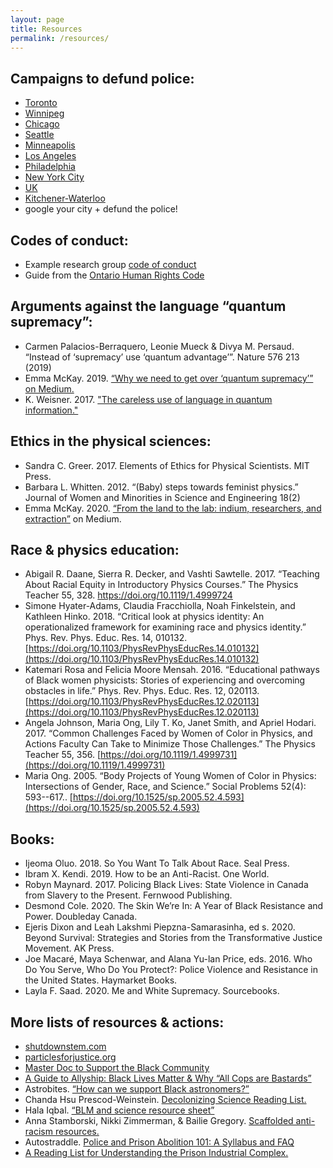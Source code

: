 ```yaml
---
layout: page
title: Resources
permalink: /resources/
---
```


## Campaigns to defund police:

- [Toronto](https://docs.google.com/document/d/1roduncOZ_y0C_oWIMIQ6yV-13fZqck0i54RZoPSwYBw/edit)
- [Winnipeg](https://docs.google.com/document/d/1mrGAuKSAq71Pz5BmfSHlgDw2GqpaP1TxXsw-6tP_QiU/edit)
- [Chicago](https://nocopacademy.com/get-involved/contact-city-council/)
- [Seattle](https://docs.google.com/forms/d/e/1FAIpQLSeLx0UBq_-FmE6YQPgG2aGSmNOI7_LCjpGiNGH4HSq2nWpGSA/viewform)
- [Minneapolis](https://secure.everyaction.com/eR7GA7oz70GL8doBq19LrA2)
- [Los Angeles](https://peoplesbudgetla.com/)
- [Philadelphia](http://phillywerise.com/defundpolice/)
- [New York City](https://www.changethenypd.org/nycbudgetjustice)
- [UK](https://docs.google.com/document/d/1TI9yb3PHxiiB1YuOYyy2fmWv_oTB0UaVdep8kq26WPE/edit?usp=drivesdk)
- [Kitchener-Waterloo](https://docs.google.com/document/d/1yv_KhXO63RJZkyYAc7M0_igZoCaSDrg_wtCNzjuM5II)
- google your city + defund the police!

## Codes of conduct:

- Example research group [code of conduct](https://docs.google.com/document/d/1lgWalu6PHxxKOprxySuIIgslXkxFUslNVvUrrP73wF8/edit?usp=sharing)
- Guide from the [Ontario Human Rights Code](http://www.ohrc.on.ca/en/policy-and-guidelines-racism-and-racial-discrimination/part-3-%E2%80%93-guidelines-implementation-monitoring-and-combating-racism-and-racial-discrimination)

## Arguments against the language “quantum supremacy”:

- Carmen Palacios-Berraquero, Leonie Mueck & Divya M. Persaud. “Instead of ‘supremacy’ use ‘quantum advantage’”. Nature 576 213 (2019)
- Emma McKay. 2019. [“Why we need to get over ‘quantum supremacy’” on Medium.](https://medium.com/@emma.m.mckay/why-we-need-to-get-over-quantum-supremacy-619ddf67ae72)
- K. Weisner. 2017. ["The careless use of language in quantum information."](https://arxiv.org/abs/1705.06768)

## Ethics in the physical sciences:

- Sandra C. Greer. 2017. Elements of Ethics for Physical Scientists. MIT Press.
- Barbara L. Whitten. 2012. “(Baby) steps towards feminist physics.” Journal of Women and Minorities in Science and Engineering 18(2)
- Emma McKay. 2020. [“From the land to the lab: indium, researchers, and extraction”](http://ium.com/@emma.m.mckay/from-the-land-to-the-lab-researchers-and-extraction-94b20b28f249) on Medium.

## Race & physics education:

- Abigail R. Daane, Sierra R. Decker, and Vashti Sawtelle. 2017. “Teaching About Racial Equity in Introductory Physics Courses.” The Physics Teacher 55, 328. [https://doi.org/10.1119/1.4999724 ](https://doi.org/10.1119/1.4999724)
- Simone Hyater-Adams, Claudia Fracchiolla, Noah Finkelstein, and Kathleen Hinko. 2018. “Critical look at physics identity: An operationalized framework for examining race and physics identity.” Phys. Rev. Phys. Educ. Res. 14, 010132. [https://doi.org/10.1103/PhysRevPhysEducRes.14.010132](https://doi.org/10.1103/PhysRevPhysEducRes.14.010132)
- Katemari Rosa and Felicia Moore Mensah. 2016. “Educational pathways of Black women physicists: Stories of experiencing and overcoming obstacles in life.” Phys. Rev. Phys. Educ. Res. 12, 020113. [https://doi.org/10.1103/PhysRevPhysEducRes.12.020113](https://doi.org/10.1103/PhysRevPhysEducRes.12.020113)
- Angela Johnson, Maria Ong, Lily T. Ko, Janet Smith, and Apriel Hodari. 2017. “Common Challenges Faced by Women of Color in Physics, and Actions Faculty Can Take to Minimize Those Challenges.” The Physics Teacher 55, 356. [https://doi.org/10.1119/1.4999731](https://doi.org/10.1119/1.4999731)
- Maria Ong. 2005. “Body Projects of Young Women of Color in Physics: Intersections of Gender, Race, and Science.” Social Problems 52(4): 593--617.. [https://doi.org/10.1525/sp.2005.52.4.593](https://doi.org/10.1525/sp.2005.52.4.593)

## Books:

- Ijeoma Oluo. 2018. So You Want To Talk About Race. Seal Press.
- Ibram X. Kendi. 2019. How to be an Anti-Racist. One World.
- Robyn Maynard. 2017. Policing Black Lives: State Violence in Canada from Slavery to the Present. Fernwood Publishing.
- Desmond Cole. 2020. The Skin We’re In: A Year of Black Resistance and Power. Doubleday Canada.
- Ejeris Dixon and Leah Lakshmi Piepzna-Samarasinha, ed s. 2020. Beyond Survival: Strategies and Stories from the Transformative Justice Movement. AK Press.
- Joe Macaré, Maya Schenwar, and Alana Yu-lan Price, eds. 2016. Who Do You Serve, Who Do You Protect?: Police Violence and Resistance in the United States. Haymarket Books.
- Layla F. Saad. 2020. Me and White Supremacy. Sourcebooks.

## More lists of resources & actions:
- [shutdownstem.com](http://shutdownstem.com)
- [particlesforjustice.org](https://www.particlesforjustice.org/)
- [Master Doc to Support the Black Community](https://docs.google.com/document/d/1-WreRnjy5zMXI1n2FUnf1e5p6lAvm-G5HF-2lVnj4RM/edit)
- [A Guide to Allyship: Black Lives Matter & Why “All Cops are Bastards”](https://docs.google.com/document/d/1CIfMQED_B444Y-K8kAqUOgq8xrSFdSrjFBRnyK6wmz4/preview?pru=AAABcpW2Hrw*FKHQEmxbEv5jyxTGfbLVEA)
- Astrobites. [“How can we support Black astronomers?”](https://astrobites.org/2020/06/03/how-can-we-support-black-astronomers/?fbclid=IwAR3gLFKHAD-y1FZ3isYZfWBsuCYNaMcFJeWme86JALdH1_TcfYUrbcLScEk)
- Chanda Hsu Prescod-Weinstein. [Decolonizing Science Reading List.](https://medium.com/@chanda/decolonising-science-reading-list-339fb773d51f)
- Hala Iqbal. [“BLM and science resource sheet”](https://docs.google.com/document/d/1147Y28AX_NddU2TsEEsKJv8s9AFXqakQ0SN6MwwXtys/edit)
- Anna Stamborski, Nikki Zimmerman, & Bailie Gregory. [Scaffolded anti-racism resources.](https://docs.google.com/document/d/1PrAq4iBNb4nVIcTsLcNlW8zjaQXBLkWayL8EaPlh0bc/preview?pru=AAABcqDB9vY*fdipQMPCrmt4web7zpLGFg)
- Autostraddle. [Police and Prison Abolition 101: A Syllabus and FAQ](https://www.autostraddle.com/police-and-prison-abolition-101-a-syllabus-and-faq/)
- [A Reading List for Understanding the Prison Industrial Complex.](https://electricliterature.com/a-reading-list-for-understanding-the-prison-industrial-complex/)
